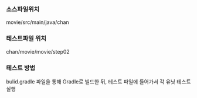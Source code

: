 ### 소스파일위치
movie/src/main/java/chan

### 테스트파일 위치
chan/movie/movie/step02

### 테스트 방법
bulid.gradle 파일을 통해 Gradle로 빌드한 뒤, 테스트 파일에 들어가서 각 유닛 테스트 실행
